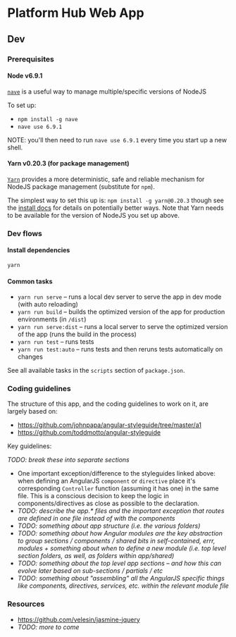 # Platform Hub Web App

## Dev

### Prerequisites

#### Node v6.9.1

[`nave`](https://github.com/isaacs/nave) is a useful way to manage multiple/specific versions of NodeJS

To set up:
- `npm install -g nave`
- `nave use 6.9.1`

NOTE: you'll then need to run `nave use 6.9.1` every time you start up a new shell.

#### Yarn v0.20.3 (for package management)

[`Yarn`](https://yarnpkg.com) provides a more deterministic, safe and reliable mechanism for NodeJS package management (substitute for `npm`).

The simplest way to set this up is: `npm install -g yarn@0.20.3` though see the [install docs](https://yarnpkg.com/en/docs/install) for details on potentially better ways. Note that Yarn needs to be available for the version of NodeJS you set up above.

### Dev flows

#### Install dependencies

```bash
yarn
```

#### Common tasks

- `yarn run serve` – runs a local dev server to serve the app in dev mode (with auto reloading)
- `yarn run build` – builds the optimized version of the app for production environments (in `/dist`)
- `yarn run serve:dist` – runs a local server to serve the optimized version of the app (runs the build in the process)
- `yarn run test` – runs tests
- `yarn run test:auto` – runs tests and then reruns tests automatically on changes

See all available tasks in the `scripts` section of `package.json`.

### Coding guidelines

The structure of this app, and the coding guidelines to work on it, are largely based on:

- https://github.com/johnpapa/angular-styleguide/tree/master/a1
- https://github.com/toddmotto/angular-styleguide

Key guidelines:

_TODO: break these into separate sections_

- One important exception/difference to the styleguides linked above: when defining an AngularJS `component` or `directive` place it's corresponding `Controller` function (assuming it has one) in the same file. This is a conscious decision to keep the logic in components/directives as close as possible to the declaration.
- _TODO: describe the app.* files and the important exception that routes are defined in one file instead of with the components_
- _TODO: something about app structure (i.e. the various folders)_
- _TODO: something about how Angular modules are the key abstraction to group sections / components / shared bits in self-contained, errr, modules + something about when to define a new module (i.e. top level section folders, as well, as folders within app/shared)_
- _TODO: something about the top level app sections – and how this can evolve later based on sub-sections / partials / etc_
- _TODO: something about "assembling" all the AngularJS specific things like components, directives, services, etc. within the relevant module file_


### Resources

- https://github.com/velesin/jasmine-jquery
- _TODO: more to come_
